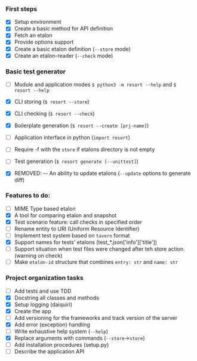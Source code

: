 
### First steps
- [x] Setup environment 
- [x] Create a basic method for API definition
- [x] Fetch an etalon
- [x] Provide options support
- [x] Create a basic etalon definition (`--store` mode)
- [x] Create an etalon-reader (`--check` mode)

### Basic test generator
- [ ] Module and application modes `$ python3 -m resort --help` and `$ resort --help`
- [x] CLI storing (`$ resort --store`)
- [x] CLI checking (`$ resort --check`)
- [x] Boilerplate generation (`$ resort --create [prj-name]`)
- [ ] Application interface in python (`import resort`)
- [ ] Require -f with the `store` if etalons directory is not empty
- [ ] Test generation (`$ resort generate [--unittest]`)
- [x] REMOVED: -- An ability to update etalons (`--update` options to generate diff)


### Features to do:
- [ ] MIME Type based etalon
- [x] A tool for comparing etalon and snapshot
- [x] Test scenario feature: call checks in specified order
- [ ] Rename entity to URI (Uniform Resource Identifier)
- [ ] Implement test system based on `tavern` format
- [x] Support names for tests' etalons (test_*.json['info']['title'])
- [ ] Support situation when test files were changed after teh store action. (warning on check)
- [ ] Make `etalon-id` structure that combines `entry: str` and `name: str`

### Project organization tasks
- [ ] Add tests and use TDD
- [x] Docstring all classes and methods
- [x] Setup logging (daiquiri)
- [x] Create the app
- [ ] Add versioning for the frameworks and track version of the server
- [x] Add error (exception) handling 
- [ ] Write exhaustive help system (`--help`)
- [x] Replace arguments with commands (`--store`->`store`)
- [ ] Add installation procedures (setup.py)
- [ ] Describe the application API
